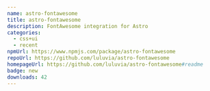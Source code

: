 ```yaml
---
name: astro-fontawesome
title: astro-fontawesome
description: FontAwesome integration for Astro
categories:
  - css+ui
  - recent
npmUrl: https://www.npmjs.com/package/astro-fontawesome
repoUrl: https://github.com/luluvia/astro-fontawesome
homepageUrl: https://github.com/luluvia/astro-fontawesome#readme
badge: new
downloads: 42
---
```


